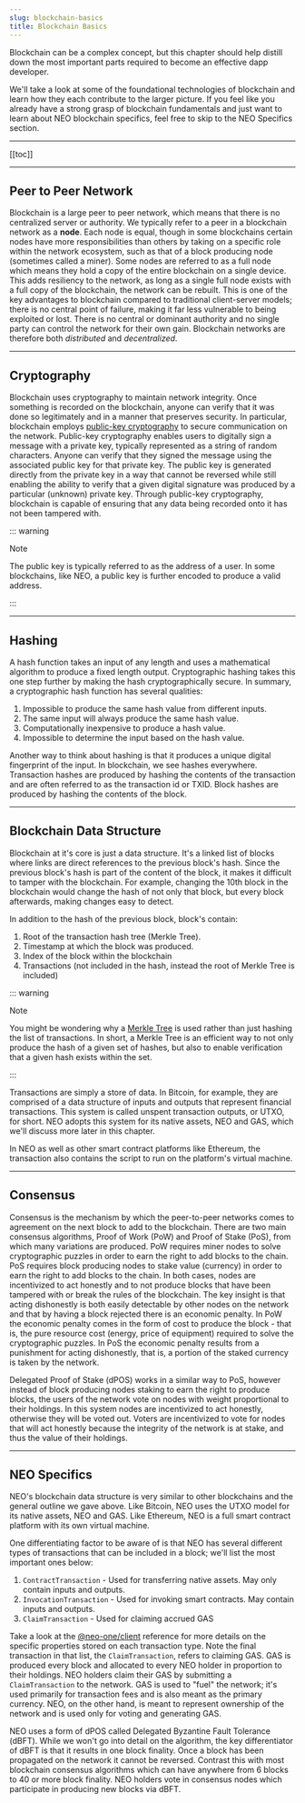 ```yaml
---
slug: blockchain-basics
title: Blockchain Basics
---
```


Blockchain can be a complex concept, but this chapter should help distill down the most important parts required to become an effective dapp developer.

We'll take a look at some of the foundational technologies of blockchain and learn how they each contribute to the larger picture. If you feel like you already have a strong grasp of blockchain fundamentals and just want to learn about NEO blockchain specifics, feel free to skip to the NEO Specifics section.

---

[[toc]]

---

## Peer to Peer Network

Blockchain is a large peer to peer network, which means that there is no centralized server or authority. We typically refer to a peer in a blockchain network as a **node**. Each node is equal, though in some blockchains certain nodes have more responsibilities than others by taking on a specific role within the network ecosystem, such as that of a block producing node (sometimes called a miner). Some nodes are referred to as a full node which means they hold a copy of the entire blockchain on a single device. This adds resiliency to the network, as long as a single full node exists with a full copy of the blockchain, the network can be rebuilt. This is one of the key advantages to blockchain compared to traditional client-server models; there is no central point of failure, making it far less vulnerable to being exploited or lost. There is no central or dominant authority and no single party can control the network for their own gain. Blockchain networks are therefore both _distributed_ and _decentralized_.

---

## Cryptography

Blockchain uses cryptography to maintain network integrity. Once something is recorded on the blockchain, anyone can verify that it was done so legitimately and in a manner that preserves security. In particular, blockchain employs [public-key cryptography](https://en.wikipedia.org/wiki/Public-key_cryptography) to secure communication on the network. Public-key cryptography enables users to digitally sign a message with a private key, typically represented as a string of random characters. Anyone can verify that they signed the message using the associated public key for that private key. The public key is generated directly from the private key in a way that cannot be reversed while still enabling the ability to verify that a given digital signature was produced by a particular (unknown) private key. Through public-key cryptography, blockchain is capable of ensuring that any data being recorded onto it has not been tampered with.

::: warning

Note

The public key is typically referred to as the address of a user. In some blockchains, like NEO, a public key is further encoded to produce a valid address.

:::

---

## Hashing

A hash function takes an input of any length and uses a mathematical algorithm to produce a fixed length output. Cryptographic hashing takes this one step further by making the hash cryptographically secure. In summary, a cryptographic hash function has several qualities:

1. Impossible to produce the same hash value from different inputs.
2. The same input will always produce the same hash value.
3. Computationally inexpensive to produce a hash value.
4. Impossible to determine the input based on the hash value.

Another way to think about hashing is that it produces a unique digital fingerprint of the input. In blockchain, we see hashes everywhere. Transaction hashes are produced by hashing the contents of the transaction and are often referred to as the transaction id or TXID. Block hashes are produced by hashing the contents of the block.

---

## Blockchain Data Structure

Blockchain at it's core is just a data structure. It's a linked list of blocks where links are direct references to the previous block's hash. Since the previous block's hash is part of the content of the block, it makes it difficult to tamper with the blockchain. For example, changing the 10th block in the blockchain would change the hash of not only that block, but every block afterwards, making changes easy to detect.

In addition to the hash of the previous block, block's contain:

1. Root of the transaction hash tree (Merkle Tree).
2. Timestamp at which the block was produced.
3. Index of the block within the blockchain
4. Transactions (not included in the hash, instead the root of Merkle Tree is included)

::: warning

Note

You might be wondering why a [Merkle Tree](https://en.wikipedia.org/wiki/Merkle_tree) is used rather than just hashing the list of transactions. In short, a Merkle Tree is an efficient way to not only produce the hash of a given set of hashes, but also to enable verification that a given hash exists within the set.

:::

Transactions are simply a store of data. In Bitcoin, for example, they are comprised of a data structure of inputs and outputs that represent financial transactions. This system is called unspent transaction outputs, or UTXO, for short. NEO adopts this system for its native assets, NEO and GAS, which we'll discuss more later in this chapter.

In NEO as well as other smart contract platforms like Ethereum, the transaction also contains the script to run on the platform's virtual machine.

---

## Consensus

Consensus is the mechanism by which the peer-to-peer networks comes to agreement on the next block to add to the blockchain. There are two main consensus algorithms, Proof of Work (PoW) and Proof of Stake (PoS), from which many variations are produced. PoW requires miner nodes to solve cryptographic puzzles in order to earn the right to add blocks to the chain. PoS requires block producing nodes to stake value (currency) in order to earn the right to add blocks to the chain. In both cases, nodes are incentivized to act honestly and to not produce blocks that have been tampered with or break the rules of the blockchain. The key insight is that acting dishonestly is both easily detectable by other nodes on the network and that by having a block rejected there is an economic penalty. In PoW the economic penalty comes in the form of cost to produce the block - that is, the pure resource cost (energy, price of equipment) required to solve the cryptographic puzzles. In PoS the economic penalty results from a punishment for acting dishonestly, that is, a portion of the staked currency is taken by the network.

Delegated Proof of Stake (dPOS) works in a similar way to PoS, however instead of block producing nodes staking to earn the right to produce blocks, the users of the network vote on nodes with weight proportional to their holdings. In this system nodes are incentivized to act honestly, otherwise they will be voted out. Voters are incentivized to vote for nodes that will act honestly because the integrity of the network is at stake, and thus the value of their holdings.

---

## NEO Specifics

NEO's blockchain data structure is very similar to other blockchains and the general outline we gave above. Like Bitcoin, NEO uses the UTXO model for its native assets, NEO and GAS. Like Ethereum, NEO is a full smart contract platform with its own virtual machine.

One differentiating factor to be aware of is that NEO has several different types of transactions that can be included in a block; we'll list the most important ones below:

1. `ContractTransaction` - Used for transferring native assets. May only contain inputs and outputs.
2. `InvocationTransaction` - Used for invoking smart contracts. May contain inputs and outputs.
3. `ClaimTransaction` - Used for claiming accrued GAS

Take a look at the [@neo-one/client](/reference/@neo-one/client) reference for more details on the specific properties stored on each transaction type. Note the final transaction in that list, the `ClaimTransaction`, refers to claiming GAS. GAS is produced every block and allocated to every NEO holder in proportion to their holdings. NEO holders claim their GAS by submitting a `ClaimTransaction` to the network. GAS is used to "fuel" the network; it's used primarily for transaction fees and is also meant as the primary currency. NEO, on the other hand, is meant to represent ownership of the network and is used only for voting and generating GAS.

NEO uses a form of dPOS called Delegated Byzantine Fault Tolerance (dBFT). While we won't go into detail on the algorithm, the key differentiator of dBFT is that it results in one block finality. Once a block has been propagated on the network it cannot be reversed. Contrast this with most blockchain consensus algorithms which can have anywhere from 6 blocks to 40 or more block finality. NEO holders vote in consensus nodes which participate in producing new blocks via dBFT.
